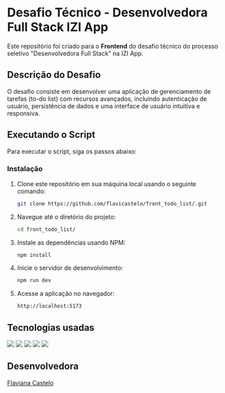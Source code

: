 
# Desafio Técnico - Desenvolvedora Full Stack IZI App

Este repositório foi criado para o <b>Frontend</b> do desafio técnico do processo seletivo "Desenvolvedora Full Stack" na IZI App.

## Descrição do Desafio

O desafio consiste em desenvolver uma aplicação de gerenciamento de tarefas (to-do list) com recursos avançados,
incluindo autenticação de usuário, persistência de dados e uma interface de usuário intuitiva e
responsiva.

## Executando o Script

Para executar o script, siga os passos abaixo:

### Instalação

1.  Clone este repositório em sua máquina local usando o seguinte comando:

    ```bash
    git clone https://github.com/flavicastelo/front_todo_list/.git
    ```
2.  Navegue até o diretório do projeto:
    ```bash
    cd front_todo_list/
    ```
3.  Instale as dependências usando NPM:
    ```bash
    npm install
    ```
4.  Inicie o servidor de desenvolvimento:
    ```bash
    npm run dev
    ```   
5.  Acesse a aplicação no navegador:
    ```bash
    http://localhost:5173
    ```    
    
##  Tecnologias usadas
![](https://img.shields.io/badge/ReactJs-cyan) ![](https://img.shields.io/badge/NPM-red) ![](https://img.shields.io/badge/Styled_Components-pink) ![](https://img.shields.io/badge/Axios-purple) ![](https://img.shields.io/badge/Vite-yellow) 

## Desenvolvedora
 [Flaviana Castelo](https://github.com/flavicastelo)
